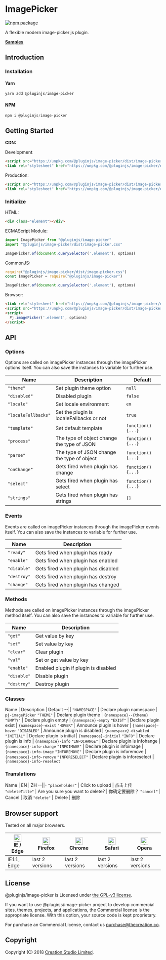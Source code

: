 # ImagePicker

[![npm package](https://img.shields.io/npm/v/@pluginjs/image-picker.svg)](https://www.npmjs.com/package/@pluginjs/image-picker)

A flexible modern image-picker js plugin.

**[Samples](https://codesandbox.io/s/github/pluginjs/pluginjs/tree/master/modules/imagePicker/samples)**

## Introduction
### Installation

#### Yarn

```javascript
yarn add @pluginjs/image-picker
```

#### NPM

```javascript
npm i @pluginjs/image-picker
```

## Getting Started

**CDN:**

Development:

```html
<script src="https://unpkg.com/@pluginjs/image-picker/dist/image-picker.js"></script>
<link rel="stylesheet" href="https://unpkg.com/@pluginjs/image-picker/dist/image-picker.css">
```

Production:

```html
<script src="https://unpkg.com/@pluginjs/image-picker/dist/image-picker.min.js"></script>
<link rel="stylesheet" href="https://unpkg.com/@pluginjs/image-picker/dist/image-picker.min.css">
```

### Initialize

HTML:

```html
<div class="element"></div>
```

ECMAScript Module:

```javascript
import ImagePicker from "@pluginjs/image-picker"
import "@pluginjs/image-picker/dist/image-picker.css"

ImagePicker.of(document.querySelector('.element'), options)
```

CommonJS:

```javascript
require("@pluginjs/image-picker/dist/image-picker.css")
const ImagePicker = require("@pluginjs/image-picker")

ImagePicker.of(document.querySelector('.element'), options)
```

Browser:

```html
<link rel="stylesheet" href="https://unpkg.com/@pluginjs/image-picker/dist/image-picker.css">
<script src="https://unpkg.com/@pluginjs/image-picker/dist/image-picker.js"></script>
<script>
  Pj.imagePicker('.element', options)
</script>
```

## API

### Options

Options are called on imagePicker instances through the imagePicker options itself.
You can also save the instances to variable for further use.

Name | Description | Default
--|--|--
`"theme"` | Set plugin theme option | `null`
`"disabled"` | Disabled plugin | `false`
`"locale"` | Set locale environment | `en`
`"localeFallbacks"` | Set the plugin is localeFallbacks or not | `true`
`"template"` | Set default template | `function() {...}`
`"process"` | The type of object change the type of JSON | `function() {...}`
`"parse"` | The type of JSON change the type of object | `function() {...}`
`"onChange"` | Gets fired when plugin has change | `function() {...}`
`"select"` | Gets fired when plugin has select | `function() {...}`
`"strings"` | Gets fired when plugin has strings | `{}`

### Events

Events are called on imagePicker instances through the imagePicker events itself.
You can also save the instances to variable for further use.

Name | Description
--|--
`"ready"` | Gets fired when plugin has ready
`"enable"` | Gets fired when plugin has enabled
`"disable"` | Gets fired when plugin has disabled
`"destroy"` | Gets fired when plugin has destroy
`"change"` | Gets fired when plugin has changed

### Methods

Methods are called on imagePicker instances through the imagePicker method itself.
You can also save the instances to variable for further use.

Name | Description
--|--
`"get"` | Get value by key
`"set"` | Set value by key
`"clear"` | Clear plugin
`"val"` | Set or get value by key
`"enable"` | Enabled plugin if plugin is disabled
`"disable"` | Disable plugin
`"destroy"` | Destroy plugin

### Classes

Name | Description | Default
--||
`"NAMESPACE"` | Declare plugin namespace | `pj-imagePicker`
`"THEME"` | Declare plugin theme | `{namespace}--{theme}`
`"EMPTY"` | Declare plugin empty | `{namespace}-empty`
`"EXIST"` | Declare plugin exist | `{namespace}-exist`
`"HOVER"` | Announce plugin is hover | `{namespace}-hover`
`"DISABLED"` | Announce plugin is disabled | `{namespace}-disabled`
`"INITIAL"` | Declare plugin is initial | `{namespace}-initial`
`"INFO"` | Declare plugin is info | `{namespace}-info`
`"INFOCHANGE"` | Declare plugin is infohange | `{namespace}-info-change`
`"INFOIMAGE"` | Declare plugin is infoimage | `{namespace}-info-image`
`"INFOREMOVE"` | Declare plugin is inforemove | `{namespace}-info-remove`
`"INFORESELECT"` | Declare plugin is inforeselect | `{namespace}-info-reselect`

### Translations

Name | EN | ZH
--||-
`"placeholder"` | Click to upload | 点击上传
`"deleteTitle"` | Are you sure you want to delete? | 你确定要删除？
`"cancel"` | Cancel | 取消
`"delete"` | Delete | 删除

## Browser support

Tested on all major browsers.

| [<img src="https://raw.githubusercontent.com/alrra/browser-logos/master/src/edge/edge_48x48.png" alt="IE / Edge" width="24px" height="24px" />](http://godban.github.io/browsers-support-badges/)</br>IE / Edge | [<img src="https://raw.githubusercontent.com/alrra/browser-logos/master/src/firefox/firefox_48x48.png" alt="Firefox" width="24px" height="24px" />](http://godban.github.io/browsers-support-badges/)</br>Firefox | [<img src="https://raw.githubusercontent.com/alrra/browser-logos/master/src/chrome/chrome_48x48.png" alt="Chrome" width="24px" height="24px" />](http://godban.github.io/browsers-support-badges/)</br>Chrome | [<img src="https://raw.githubusercontent.com/alrra/browser-logos/master/src/safari/safari_48x48.png" alt="Safari" width="24px" height="24px" />](http://godban.github.io/browsers-support-badges/)</br>Safari | [<img src="https://raw.githubusercontent.com/alrra/browser-logos/master/src/opera/opera_48x48.png" alt="Opera" width="24px" height="24px" />](http://godban.github.io/browsers-support-badges/)</br>Opera |
| --------- | --------- | --------- | --------- | --------- |
| IE11, Edge| last 2 versions| last 2 versions| last 2 versions| last 2 versions|

## License

@pluginjs/image-picker is Licensed under [the GPL-v3 license](LICENSE).

If you want to use @pluginjs/image-picker project to develop commercial sites, themes, projects, and applications, the Commercial license is the appropriate license. With this option, your source code is kept proprietary.

For purchase an Commercial License, contact us purchase@thecreation.co.

## Copyright

Copyright (C) 2018 [Creation Studio Limited](creationstudio.com).